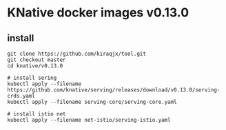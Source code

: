 # KNative docker images v0.13.0

## install
```shell script
git clone https://github.com/kiraqjx/tool.git
git checkout master
cd knative/v0.13.0

# install sering
kubectl apply --filename https://github.com/knative/serving/releases/download/v0.13.0/serving-crds.yaml
kubectl apply --filename serving-core/serving-core.yaml

# install istio net
kubectl apply --filename net-istio/serving-istio.yaml
```
